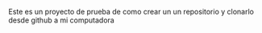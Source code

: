 Este es un proyecto de prueba de como crear un un repositorio y clonarlo desde github a mi computadora 